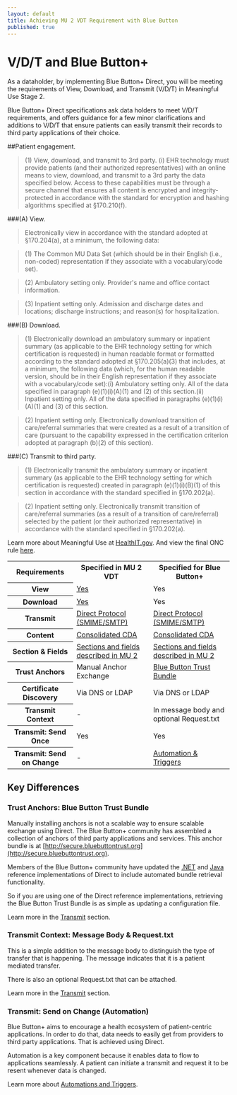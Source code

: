 ```yaml
---
layout: default
title: Achieving MU 2 VDT Requirement with Blue Button
published: true
---
```


# V/D/T and Blue Button+

As a dataholder, by implementing Blue Button+ Direct, you will be meeting the requirements of View, Download, and Transmit (V/D/T) in Meaningful Use Stage 2.

Blue Button+ Direct specifications ask data holders to meet V/D/T requirements, and offers guidance for a few minor clarifications and additions to V/D/T that ensure patients can easily transmit their records to third party applications of their choice.

##Patient engagement.

> (1) View, download, and transmit to 3rd party. (i) EHR technology must provide patients (and their authorized representatives) with an online means to view, download, and transmit to a 3rd party the data specified below. Access to these capabilities must be through a secure channel that ensures all content is encrypted and integrity-protected in accordance with the standard for encryption and hashing algorithms specified at §170.210(f).

###(A) View. 

> Electronically view in accordance with the standard adopted at §170.204(a), at a minimum, the following data:

> (1) The Common MU Data Set (which should be in their English (i.e., non-coded) representation if they associate with a vocabulary/code set).

> (2) Ambulatory setting only. Provider's name and office contact information.

> (3) Inpatient setting only. Admission and discharge dates and locations; discharge instructions; and reason(s) for hospitalization.

###(B) Download. 

> (1) Electronically download an ambulatory summary or inpatient summary (as applicable to the EHR technology setting for which certification is requested) in human readable format or formatted according to the standard adopted at §170.205(a)(3) that includes, at a minimum, the following data (which, for the human readable version, should be in their English representation if they associate with a vocabulary/code set):(i) Ambulatory setting only. All of the data specified in paragraph (e)(1)(i)(A)(1) and (2) of this section.(ii) Inpatient setting only. All of the data specified in paragraphs (e)(1)(i)(A)(1) and (3) of this section.
	
> (2) Inpatient setting only. Electronically download transition of care/referral summaries that were created as a result of a transition of care (pursuant to the capability expressed in the certification criterion adopted at paragraph (b)(2) of this section).
    
###(C) Transmit to third party. 

> (1) Electronically transmit the ambulatory summary or inpatient summary (as applicable to the EHR technology setting for which certification is requested) created in paragraph (e)(1)(i)(B)(1) of this section in accordance with the standard specified in §170.202(a).
    
> (2) Inpatient setting only. Electronically transmit transition of care/referral summaries (as a result of a transition of care/referral) selected by the patient (or their authorized representative) in accordance with the standard specified in §170.202(a).

Learn more about Meaningful Use at <a href="http://www.healthit.gov/policy-researchers-implementers/meaningful-use-stage-2" target="_blank">HealthIT.gov</a>. And view the final ONC rule <a href="http://www.gpo.gov/fdsys/pkg/FR-2012-09-04/pdf/2012-20982.pdf" target="_blank">here</a>.

<table>
	<tr>
		<th class="table-column">Requirements</th>
		<th class="table-column">Specified in MU 2 VDT</th>
		<th class="table-column">Specified for Blue Button+</th>
	</tr>
     <tr class="odd">
		<th>View</th>
		<td><a href="http://www.gpo.gov/fdsys/pkg/FR-2012-09-04/pdf/2012-20982.pdf#page=128" target="_blank">Yes</a></td>
		<td>Yes</td>
	</tr>
	<tr>
		<th>Download</th>
		<td><a href="http://www.gpo.gov/fdsys/pkg/FR-2012-09-04/pdf/2012-20982.pdf#page=128" target="_blank">Yes</a></td>
		<td>Yes</td>
	</tr>
	<tr class="odd">
		<th>Transmit</th>
		<td><a href="transmit-using-direct.html">Direct Protocol (SMIME/SMTP)</a></td>
		<td><a href="transmit-using-direct.html">Direct Protocol (SMIME/SMTP)</a></td>
	</tr>
	<tr>
		<th>Content</th>
		<td><a href="healthrecords.html">Consolidated CDA</a></td>
		<td><a href="healthrecords.html">Consolidated CDA</a></td>
	</tr>
	<tr class="odd">
		<th>Section &amp; Fields</th>
		<td><a href="healthrecords.html">Sections and fields described in MU 2</a></td>
		<td><a href="healthrecords.html">Sections and fields described in MU 2</a></td>
	</tr>
	<tr>
		<th>Trust Anchors</th>
		<td>Manual Anchor Exchange</td>
		<td><a href="https://secure.bluebuttontrust.org" target="_blank">Blue Button Trust Bundle</a></td>
	</tr>
	<tr class="odd">
		<th>Certificate Discovery</th>
		<td>Via DNS or LDAP</td>
		<td>Via DNS or LDAP</td>
	</tr>
	<tr>
		<th>Transmit Context</th>
		<td>-</td>
		<td>In message body and optional Request.txt</td>
	</tr>	
	<tr class="odd">
		<th>Transmit: Send Once</th>
		<td>Yes</td>
		<td>Yes</td>
	</tr>
	<tr>
		<th>Transmit: Send on Change</th>
		<td>-</td>
		<td><a href="transmit-using-direct.html#triggers">Automation &amp; Triggers</a></td>
	</tr>
</table>

## Key Differences

### Trust Anchors: Blue Button Trust Bundle

Manually installing anchors is not a scalable way to ensure scalable exchange using Direct. The Blue Button+ community has assembled a collection of anchors of third party applications and services. This anchor bundle is at [http://secure.bluebuttontrust.org](http://secure.bluebuttontrust.org).

Members of the Blue Button+ community have updated the [.NET](http://wiki.directproject.org/CSharp+Reference+Implementation) and [Java](http://wiki.directproject.org/Java+Reference+Implementation) reference implementations of Direct to include automated bundle retrieval functionality.

So if you are using one of the Direct reference implementations, retrieving the Blue Button Trust Bundle is as simple as updating a configuration file.

Learn more in the <a href="transmit-using-direct.html#bundle">Transmit</a> section.

### Transmit Context: Message Body & Request.txt

This is a simple addition to the message body to distinguish the type of transfer that is happening. The message indicates that it is a patient mediated transfer.

There is also an optional Request.txt that can be attached.

Learn more in the <a href="transmit-using-direct.html#context">Transmit</a> section.

### Transmit: Send on Change (Automation)

Blue Button+ aims to encourage a health ecosystem of patient-centric applications. In order to do that, data needs to easily get from providers to third party applications. That is achieved using Direct.

Automation is a key component because it enables data to flow to applications seamlessly. A patient can initiate a transmit and request it to be resent whenever data is changed.

Learn more about <a href="transmit-using-direct.html#triggers">Automations and Triggers</a>.